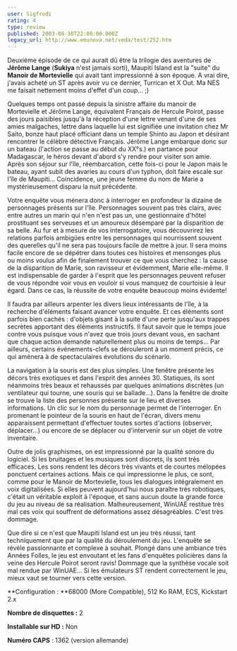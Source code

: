 ```yaml
---
user: Sigfrodi
rating: 4
type: review
published: 2003-08-30T22:00:00.000Z
legacy_url: http://www.emunova.net/veda/test/252.htm
---
```

Deuxième épisode de ce qui aurait dû être la trilogie des aventures de **Jérôme Lange** (**Sukiya** n'est jamais sorti), Maupiti Island est la "suite" du **Manoir de Mortevielle** qui avait tant impressionné à son époque. A vrai dire, j'avais acheté un ST après avoir vu ce dernier, Turrican et X Out. Ma NES me faisait nettement moins d'effet d'un coup... ;)  

  

Quelques temps ont passé depuis la sinistre affaire du manoir de Mortevielle et Jérôme Lange, équivalent Français de Hercule Poirot, passe des jours paisibles jusqu'à la réception d'une lettre venant d'une de ses amies malgaches, lettre dans laquelle lui est signifiée une invitation chez Mr Saito, bonze haut placé officiant dans un temple Shinto au Japon et désirant rencontrer le célèbre détective Français. Jérôme Lange embarque donc sur un bateau (l'action se passe au début du XX°s.) en partance pour Madagascar, le héros devant d'abord s'y rendre pour visiter son amie. Après son séjour sur l'île, réembarcation, cette fois-ci pour le Japon mais le bateau, ayant subit des avaries au cours d'un typhon, doit faire escale sur l'île de Maupiti... Coincidence, une jeune femme du nom de Marie a mystérieusement disparu la nuit précédente.  

  

Votre enquête vous ménera donc à interroger en profondeur la dizaine de personnages présents sur l'île. Personnages souvent pas très clairs, avec entre autres un marin qui n'en n'est pas un, une gestionnaire d'hôtel prostituant ses serveuses et un amoureux désemparé par la disparition de sa belle. Au fur et à mesure de vos interrogatoire, vous découvrirez les relations parfois ambigües entre les personnages qui nourrissent souvent des querelles qu'il ne sera pas toujours facile de mettre à jour. Il sera moins facile encore de se dépétrer dans toutes ces histoires et mensonges plus ou moins voulus afin de finalement trouver ce que vous cherchez : la cause de la disparition de Marie, son ravisseur et évidemment, Marie elle-même. Il est indispensable de garder à l'esprit que les personnages peuvent refuser de vous répondre voir vous en vouloir si vous manquez de courtoisie à leur égard. Dans ce cas, la réussite de votre enquête beaucoup moins évidente!  

  

Il faudra par ailleurs arpenter les divers lieux intéressants de l'île, à la recherche d'éléments faisant avancer votre enquête. Et ces éléments sont parfois bien cachés : d'objets gisant à la suite d'une perte jusqu'aux trappes secrètes apportant des éléments instructifs. Il faut savoir que le temps joue contre vous puisque vous n'avez que trois jours devant vous, en sachant que chaque action demande naturellement plus ou moins de temps... Par ailleurs, certains événements-clefs se dérouleront à un moment précis, ce qui aménera à de spectaculaires évolutions du scénario.  

  

La navigation à la souris est des plus simples. Une fenêtre présente les décors très exotiques et dans l'esprit des années 30\. Statiques, ils sont néanmoins très beaux et rehaussés par quelques animations discrètes (un ventilateur qui tourne, une souris qui se ballade...). Dans la fenêtre de droite se trouve la liste des personnes présente sur le lieu et diverses informations. Un clic sur le nom du personnage permet de l'interroger. En promenant le pointeur de la souris en haut de l'écran, divers menu apparaissent permettant d'effectuer toutes sortes d'actions (observer, déplacer...) ou encore de se déplacer ou d'intervenir sur un objet de votre inventaire.  

  

Outre de jolis graphismes, on est impressionné par la qualité sonore du logiciel. Si les bruitages et les musiques sont discrets, ils sont très efficaces. Les sons rendent les décors très vivants et de courtes mélopées ponctuent certaines actions. Mais ce qui impressionne le plus, ce sont, comme pour le Manoir de Mortevielle, tous les dialogues intégralement en voix digitalisées. Si elles peuvent aujourd'hui nous paraître très robotiques, c'était un véritable exploit à l'époque, et sans aucun doute la grande force du jeu au niveau de sa réalisation. Malheureusement, WinUAE restitue très mal ces voix qui souffrent de déformations assez désagréables. C'est très dommage.  

  

Que dire si ce n'est que Maupiti Island est un jeu très réussi, tant techniquement que par la qualité du déroulement du jeu. L'enquête se révèle passionnante et complexe à souhait. Plongé dans une ambiance très Années Folles, le jeu est envoutant et les fans d'enquêtes policières dans la veine des Hercule Poirot seront ravis! Dommage que la synthèse vocale soit mal rendue par WinUAE... Si les émulateurs ST rendent correctement le jeu, mieux vaut se tourner vers cette version.  

  

**Configuration : **68000 (More Compatible), 512 Ko RAM, ECS, Kickstart 2.x  

  

**Nombre de disquettes :** 2  

  

**Installable sur HD :** Non  

  

**Numéro CAPS** : 1362 (version allemande)